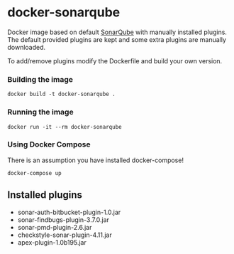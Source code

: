 # docker-sonarqube

Docker image based on default [SonarQube](https://hub.docker.com/_/sonarqube/) with manually installed plugins. 
The default provided plugins are kept and some extra plugins are manually downloaded.

To add/remove plugins modify the Dockerfile and build your own version.

### Building the image
`docker build -t docker-sonarqube .`

### Running the image
`docker run -it --rm docker-sonarqube`

### Using Docker Compose
There is an assumption you have installed docker-compose!

`docker-compose up`

## Installed plugins
* sonar-auth-bitbucket-plugin-1.0.jar
* sonar-findbugs-plugin-3.7.0.jar
* sonar-pmd-plugin-2.6.jar
* checkstyle-sonar-plugin-4.11.jar
* apex-plugin-1.0b195.jar
